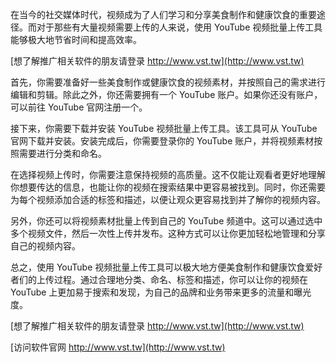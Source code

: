 在当今的社交媒体时代，视频成为了人们学习和分享美食制作和健康饮食的重要途径。而对于那些有大量视频需要上传的人来说，使用 YouTube 视频批量上传工具能够极大地节省时间和提高效率。

[想了解推广相关软件的朋友请登录 http://www.vst.tw](http://www.vst.tw)

首先，你需要准备好一些美食制作或健康饮食的视频素材，并按照自己的需求进行编辑和剪辑。除此之外，你还需要拥有一个 YouTube 账户。如果你还没有账户，可以前往 YouTube 官网注册一个。

接下来，你需要下载并安装 YouTube 视频批量上传工具。该工具可从 YouTube 官网下载并安装。安装完成后，你需要登录你的 YouTube 账户，并将视频素材按照需要进行分类和命名。

在选择视频上传时，你需要注意保持视频的高质量。这不仅能让观看者更好地理解你想要传达的信息，也能让你的视频在搜索结果中更容易被找到。同时，你还需要为每个视频添加合适的标签和描述，以便让观众更容易找到并了解你的视频内容。

另外，你还可以将视频素材批量上传到自己的 YouTube 频道中。这可以通过选中多个视频文件，然后一次性上传并发布。这种方式可以让你更加轻松地管理和分享自己的视频内容。

总之，使用 YouTube 视频批量上传工具可以极大地方便美食制作和健康饮食爱好者们的上传过程。通过合理地分类、命名、标签和描述，你可以让你的视频在 YouTube 上更加易于搜索和发现，为自己的品牌和业务带来更多的流量和曝光度。

[想了解推广相关软件的朋友请登录 http://www.vst.tw](http://www.vst.tw)


[访问软件官网 http://www.vst.tw](http://www.vst.tw)
